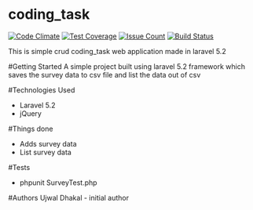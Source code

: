 # coding_task
[![Code Climate](https://codeclimate.com/github/ujwaldhakal/coding_task/badges/gpa.svg)](https://codeclimate.com/github/ujwaldhakal/coding_task)
[![Test Coverage](https://codeclimate.com/github/ujwaldhakal/coding_task/badges/coverage.svg)](https://codeclimate.com/github/ujwaldhakal/coding_task/coverage)
[![Issue Count](https://codeclimate.com/github/ujwaldhakal/coding_task/badges/issue_count.svg)](https://codeclimate.com/github/ujwaldhakal/coding_task)
[![Build Status](https://travis-ci.org/ujwaldhakal/Coding_task.svg?branch=master)](https://travis-ci.org/ujwaldhakal/Coding_task)

This is simple crud coding_task web application made in laravel 5.2 

#Getting Started
A simple project built using laravel 5.2 framework which saves the survey data to csv file and list the data out of csv

#Technologies Used
* Laravel 5.2
* jQuery

#Things done
* Adds survey data
* List survey data

#Tests
* phpunit SurveyTest.php

#Authors
Ujwal Dhakal - initial author
